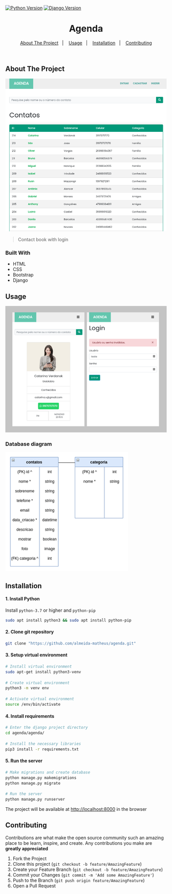 [![Python Version](https://img.shields.io/badge/python-3.9-brightgreen.svg?style=for-the-badge)](https://python.org)
[![Django Version](https://img.shields.io/badge/django-3.1-brightgreen.svg?style=for-the-badge)](https://www.djangoproject.com/)


<h1 align="center">Agenda</h1>

<p align="center">
  <a href="#about-the-project">About The Project</a>&nbsp;&nbsp;&nbsp;|&nbsp;&nbsp;&nbsp;
  <a href="#usage">Usage</a>&nbsp;&nbsp;&nbsp;|&nbsp;&nbsp;&nbsp;
  <a href="#installation">Installation</a>&nbsp;&nbsp;&nbsp;|&nbsp;&nbsp;&nbsp;
  <a href="#contributing">Contributing</a>
</p>

<br>

## About The Project

<img src="./assets/agenda.png" alt="project agenda">

> Contact book with login

### Built With

* HTML
* CSS
* Bootstrap
* Django

<!-- USAGE -->
## Usage

<img src="./assets/contato-login.png" alt="project agenda">

### Database diagram

<img src="./assets/database.png" alt="project agenda">

<br>

<!-- INSTALATION -->
## Installation
#### 1. Install Python
Install ```python-3.7``` or higher and ```python-pip```

```bash
sudo apt install python3 && sudo apt install python-pip
```

#### 2. Clone git repository
```bash
git clone "https://github.com/almeida-matheus/agenda.git"
```

#### 3. Setup virtual environment
```bash
# Install virtual environment
sudo apt-get install python3-venv

# Create virtual environment
python3 -m venv env

# Activate virtual environment
source /env/bin/activate
```
#### 4. Install requirements
```bash
# Enter the django project directory
cd agenda/agenda/

# Install the necessary libraries
pip3 install -r requirements.txt
```
#### 5. Run the server
```bash
# Make migrations and create database
python manage.py makemigrations
python manage.py migrate

# Run the server
python manage.py runserver

```
The project will be available at [http://localhost:8000](http://localhost:8000) in the browser
<!-- CONTRIBUTING -->
## Contributing
Contributions are what make the open source community such an amazing place to be learn, inspire, and create. Any contributions you make are **greatly appreciated**

1. Fork the Project
2. Clone this project (`git checkout -b feature/AmazingFeature`)
3. Create your Feature Branch (`git checkout -b feature/AmazingFeature`)
4. Commit your Changes (`git commit -m 'Add some AmazingFeature'`)
5. Push to the Branch (`git push origin feature/AmazingFeature`)
6. Open a Pull Request
